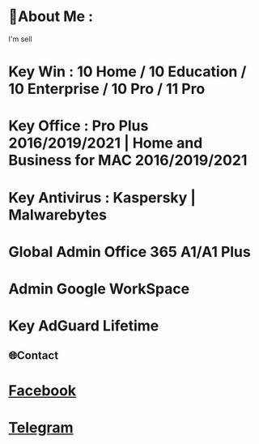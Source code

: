 # 💫About Me :
I'm sell
# Key Win : 10 Home / 10 Education / 10 Enterprise / 10 Pro / 11 Pro
# Key Office : Pro Plus 2016/2019/2021 | Home and Business for MAC 2016/2019/2021
# Key Antivirus : Kaspersky | Malwarebytes
# Global Admin Office 365 A1/A1 Plus
# Admin Google WorkSpace
# Key AdGuard Lifetime


## 🌐Contact
# [Facebook](https://facebook.com/ds001112) 
# [Telegram](https://t.me/ddsong00)
